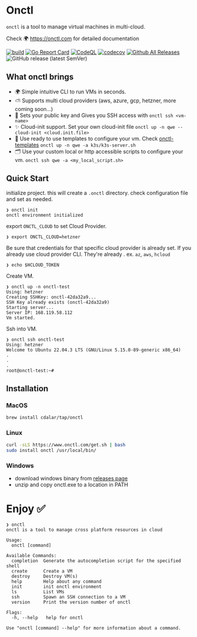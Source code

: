 # Onctl

`onctl` is a tool to manage virtual machines in multi-cloud. 

Check 🌍 https://onctl.com for detailed documentation

[![build](https://github.com/cdalar/onctl/actions/workflows/build.yml/badge.svg)](https://github.com/cdalar/onctl/actions/workflows/build.yml)
[![Go Report Card](https://goreportcard.com/badge/github.com/cdalar/onctl)](https://goreportcard.com/report/github.com/cdalar/onctl)
[![CodeQL](https://github.com/cdalar/onctl/actions/workflows/github-code-scanning/codeql/badge.svg)](https://github.com/cdalar/onctl/actions/workflows/github-code-scanning/codeql)
[![codecov](https://codecov.io/gh/cdalar/onctl/graph/badge.svg?token=7VU7H1II09)](https://codecov.io/gh/cdalar/onctl)
[![Github All Releases](https://img.shields.io/github/downloads/cdalar/onctl/total.svg)]()
![GitHub release (latest SemVer)](https://img.shields.io/github/v/release/cdalar/onctl?sort=semver)
<!-- [![Known Vulnerabilities](https://snyk.io/test/github/cdalar/onctl/main/badge.svg)](https://snyk.io/test/github/cdalar/onctl/main) -->

## What onctl brings 

- 🌍 Simple intuitive CLI to run VMs in seconds.  
- ⛅️ Supports multi cloud providers (aws, azure, gcp, hetzner, more coming soon...)
- 🚀 Sets your public key and Gives you SSH access with `onctl ssh <vm-name>`
- ✨ Cloud-init support. Set your own cloud-init file `onctl up -n qwe --cloud-init <cloud.init.file>`
- 🤖 Use ready to use templates to configure your vm. Check [onctl-templates](https://github.com/cdalar/onctl-templates) `onctl up -n qwe -a k3s/k3s-server.sh`
- 🗂️ Use your custom local or http accessible scripts to configure your vm. `onctl ssh qwe -a <my_local_script.sh>`
  
## Quick Start

initialize project. this will create a `.onctl` directory. check configuration file and set as needed.
```
❯ onctl init
onctl environment initialized
```

export `ONCTL_CLOUD` to set Cloud Provider. 
```
❯ export ONCTL_CLOUD=hetzner
```

Be sure that credentials for that specific cloud provider is already set. 
If you already use cloud provider CLI. They're already . ex. `az`, `aws`, `hcloud`
```
❯ echo $HCLOUD_TOKEN
```

Create VM.
```
❯ onctl up -n onctl-test
Using: hetzner
Creating SSHKey: onctl-42da32a9...
SSH Key already exists (onctl-42da32a9)
Starting server...
Server IP: 168.119.58.112
Vm started.
```

Ssh into VM.
```
❯ onctl ssh onctl-test
Using: hetzner
Welcome to Ubuntu 22.04.3 LTS (GNU/Linux 5.15.0-89-generic x86_64)
.
.
.
root@onctl-test:~# 
```

## Installation

### MacOS

```zsh
brew install cdalar/tap/onctl
```

### Linux

```bash
curl -sLS https://www.onctl.com/get.sh | bash
sudo install onctl /usr/local/bin/
```

### Windows 

- download windows binary from [releases page](https://github.com/cdalar/onctl/releases)
- unzip and copy onctl.exe to a location in PATH

# Enjoy ✅

```
❯ onctl
onctl is a tool to manage cross platform resources in cloud

Usage:
  onctl [command]

Available Commands:
  completion  Generate the autocompletion script for the specified shell
  create      Create a VM
  destroy     Destroy VM(s)
  help        Help about any command
  init        init onctl environment
  ls          List VMs
  ssh         Spawn an SSH connection to a VM
  version     Print the version number of onctl

Flags:
  -h, --help   help for onctl

Use "onctl [command] --help" for more information about a command.
```
